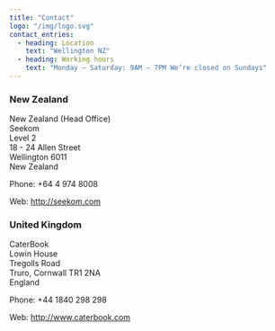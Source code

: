 ```yaml
---
title: "Contact"
logo: "/img/logo.svg"
contact_entries:
  - heading: Location
    text: "Wellington NZ"
  - heading: Working hours
    text: "Monday – Saturday: 9AM – 7PM We’re closed on Sundays"
---
```



<h3 class="f4 b lh-title mb2">New Zealand</h3>

New Zealand (Head Office)\
Seekom\
Level 2\
18 - 24 Allen Street\
Wellington 6011\
New Zealand

Phone: +64 4 974 8008

Web: http://seekom.com



<h3 class="f4 b lh-title mb2">United Kingdom</h3>

CaterBook\
Lowin House\
Tregolls Road\
Truro, Cornwall TR1 2NA\
England

Phone: +44 1840 298 298

Web: http://www.caterbook.com
